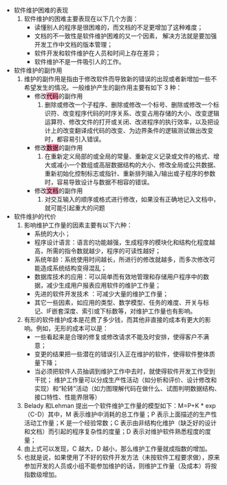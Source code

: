 - 软件维护困难的表现
	1. 软件维护的困难主要表现在以下几个方面：
		- 读懂别人的程序是很困难的，而文档的不足更增加了这种难度；
		- 文档的不一致性是软件维护困难的又一个因素， 解决方法就是要加强开发工作中文档的版本管理；
		- 软件开发和软件维护在人员和时间上存在差异；
		- 软件维护不是一件吸引人的工作。
- 软件维护的副作用
	1. 维护的副作用是指由于修改软件而导致新的错误的出现或者新增加一些不希望发生的情况。一般维护产生的副作用主要有如下 3 种：
		- 修改<mark style="background: #FF5582A6;">代码</mark>的副作用
			1. 删除或修改一个子程序、删除或修改一个标号、删除或修改一个标识符、改变程序代码的时序关系、改变占用存储的大小、改变逻辑运算符、修改文件的打开或关闭、改进程序的执行效率，以及把设计上的改变翻译成代码的改变、为边界条件的逻辑测试做出改变时，都容易引入错误。
		- 修改<mark style="background: #FF5582A6;">数据</mark>的副作用
			1. 在重新定义局部的或全局的常量、重新定义记录或文件的格式、增大或减小一个数组或高层数据结构的大小、修改全局或公共数据、重新初始化控制标志或指针、重新排列输入/输出或子程序的参数时，容易导致设计与数据不相容的错误。
		- 修改<mark style="background: #FF5582A6;">文档</mark>的副作用
			1. 对交互输入的顺序或格式进行修改，如果没有正确地记入文档中，就可能引起重大的问题
- 软件维护的代价
	1. 影响维护工作量的因素主要有以下六种：
		- 系统的大小；
		- 程序设计语言：语言的功能越强，生成程序的模块化和结构化程度越高，所需的指令数就越少，程序的可读性越好；
		- 系统年龄：系统使用时间越长，所进行的修改就越多，而多次修改可能造成系统结构变得混乱；
		- 数据库技术的应用：可以简单而有效地管理和存储用户程序中的数据，减少生成用户报表应用软件的维护工作量；
		- 先进的软件开发技术 ：可减少大量的维护工作量；
		- 其它一些因素，如应用的类型、数学模型、任务的难度、开关与标记、IF嵌套深度、索引或下标数等，对维护工作量也有影响。
	2. 有形的软件维护成本是花费了多少钱，而其他非直接的成本有更大的影响。例如，无形的成本可以是：
		- 一些看起来是合理的修复或修改请求不能及时安排，使得客户不满意；
		- 变更的结果把一些潜在的错误引入正在维护的软件，使得软件整体质量下降；
		- 当必须把软件人员抽调到维护工作中去时，就使得软件开发工作受到干扰；
		维护工作量可以分成生产性活动（如分析和评价、设计修改和实现）和“轮转”活动（如力图理解代码在做什么、试图判明数据结构、接口特性、性能界限等）
	3. Belady 和Lehman 提出一个软件维护工作量的模型如下：M=P+K * exp（C-D）其中，M 表示维护中消耗的总工作量；P 表示上面描述的生产性活动工作量；K 是一个经验常数；C 表示由非结构化维护（缺乏好的设计和文档）而引起的程序复杂性的度量；D 表示对维护软件熟悉程度的度量；
	4. 由上式可以发现，C 越大，D 越小，那么维护工作量就成指数的增加。
	5. 也就是说，如果使用了不好的软件开发方法（未按软件工程要求做），原来参加开发的人员或小组不能参加维护的话，则维护工作量（及成本）将按指数级增加。